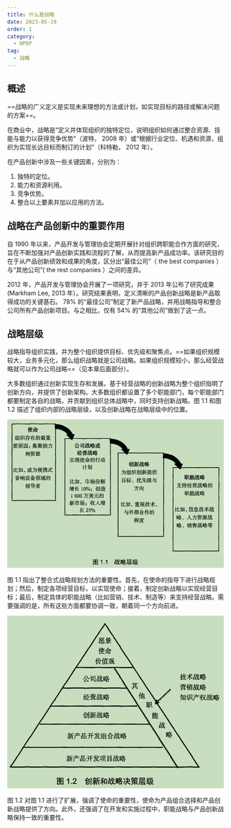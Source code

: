 ```yaml
---
title: 什么是战略
date: 2023-05-19
order: 1
category:
  - NPDP
tag:
  - 战略
---
```


## 概述

==战略的广义定义是实现未来理想的方法或计划，如实现目标的路径或解决问题的方案==。

在商业中，战略是“定义并体现组织的独特定位，说明组织如何通过整合资源、技能与能力以获得竞争优势”（波特， 2008 年）或“根据行业定位、机遇和资源，组织为实现长远目标而制订的计划”（科特勒， 2012 年）。

在产品创新中涉及一些关键因素，分别为：

1. 独特的定位。
2. 能力和资源利用。
3. 竞争优势。
4. 整合以上要素并加以应用的方法。

## 战略在产品创新中的重要作用

自 1990 年以来，产品开发与管理协会定期开展针对组织跨职能合作方面的研究，旨在不断加强对产品创新实践和流程的了解，从而提高新产品成功率。该研究目的在于从产品创新绩效和成果的角度，区分出“最佳公司”（ the best companies ）与“其他公司”( the rest companies ）之间的差异。

2012 年，产品开发与管理协会开展了一项研究，并于 2013 年公布了研究成果(Markham Lee, 2013 年）。研究结果表明，定义清晰的产品创新战略是新产品取得成功的关键基石。 78% 的“最佳公司”制定了新产品战略，并用战略指导和整合公司所有产品创新项目。与之相比，仅有 54% 的“其他公司”做到了这一点。

## 战略层级

战略指导组织实践，并为整个组织提供目标、优先级和聚焦点。==如果组织规模较大，业务多元化，那么组织战略就是公司战略。如果组织规模较小，那么经营战略就可以作为公司战略==（见本章后面部分）。

大多数组织通过创新实现生存和发展。基于经营战略的创新战略为整个组织指明了创新方向，并提供了创新架构。大多数组织都设置了多个职能部门，每个职能部门都要制定各自的战略，并贡献到组织总体战略中，同时支持创新战略。图 1.1 和图 1.2 描述了组织内部的战略层级，以及创新战略在战略层级中的位置。

![image-20240519132753367](https://raw.githubusercontent.com/GodX-18/picBed/main/image-20240519132753367.png)

图 1.1 指出了整合式战略规划方法的重要性。首先，在使命的指导下进行战略规划；然后，制定各项经营目标，以实现使命；接着，制定创新战略以实现经营目标；最后，制定具体的职能战略（比如营销、技术、制造等）来支持经营战略。需要强调的是，所有这些方面都要协调一致，朝着同一个方向前进。

![image-20240519132138959](https://raw.githubusercontent.com/GodX-18/picBed/main/image-20240519132138959.png)

图 1.2 对图 1.1 进行了扩展，强调了使命的重要性，使命为产品组合选择和产品创新战略提供了方向。此外，还强调了在开发和实施过程中，职能战略与产品创新战略保持一致的重要性。